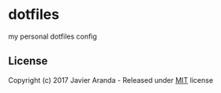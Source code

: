 # dotfiles

my personal dotfiles config


## License

Copyright (c) 2017 Javier Aranda - Released under [MIT](LICENSE) license
